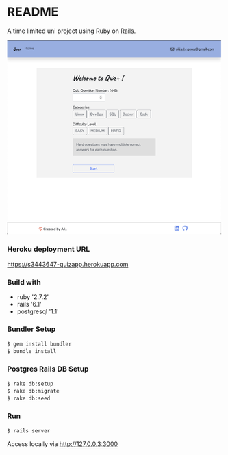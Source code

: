 # README

A time limited uni project using Ruby on Rails.

<img src="public/ScreenShot.png" width="500">

### Heroku deployment URL

https://s3443647-quizapp.herokuapp.com


### Build with
- ruby '2.7.2'
- rails '6.1' 
- postgresql '1.1'

### Bundler Setup 
```bash
$ gem install bundler
$ bundle install
```

### Postgres Rails DB Setup 
```bash
$ rake db:setup
$ rake db:migrate
$ rake db:seed
```

### Run 

```bash
$ rails server
```

Access locally via http://127.0.0.3:3000